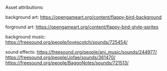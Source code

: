 Asset attributions:

background art: https://opengameart.org/content/flappy-bird-background

forground art: https://opengameart.org/content/flappy-bird-style-sprites

background music: https://freesound.org/people/lovescotch/sounds/725454/

sound effects:
    https://freesound.org/people/ani_music/sounds/244977/
    https://freesound.org/people/Jofae/sounds/361470/
    https://freesound.org/people/BaggoNotes/sounds/721513/

